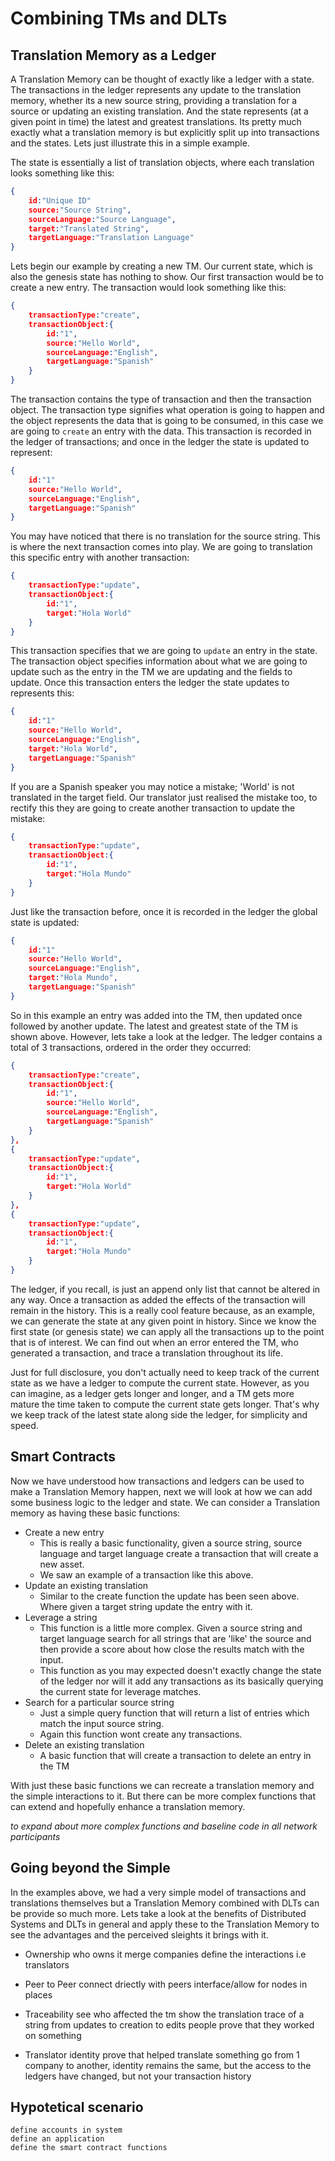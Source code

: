 # Combining TMs and DLTs

## Translation Memory as a Ledger

A Translation Memory can be thought of exactly like a ledger with a state. The transactions in the ledger represents any update to the translation memory, whether its a new source string, providing  a translation for a source or updating an existing translation. And the state represents (at a given point in time) the latest and greatest translations. Its pretty much exactly what a translation memory is but explicitly split up into transactions and the states. Lets just illustrate this in a simple example.

The state is essentially a list of translation objects, where each translation looks something like this:

```json
{
    id:"Unique ID"
    source:"Source String",
    sourceLanguage:"Source Language",
    target:"Translated String",
    targetLanguage:"Translation Language"
}
```

Lets begin our example by creating a new TM. Our current state, which is also the genesis state has nothing to show. Our first transaction would be to create a new entry. The transaction would look something like this:

```json
{
    transactionType:"create",
    transactionObject:{
        id:"1",
        source:"Hello World",
        sourceLanguage:"English",
        targetLanguage:"Spanish"
    }
}
```

The transaction contains the type of transaction and then the transaction object. The transaction type signifies what operation is going to happen and the object represents the data that is going to be consumed, in this case we are going to `create` an entry with the data. This transaction is recorded in the ledger of transactions; and once in the ledger the state is updated to represent:

```json
{
    id:"1"
    source:"Hello World",
    sourceLanguage:"English",
    targetLanguage:"Spanish"
}
```

You may have noticed that there is no translation for the source string. This is where the next transaction comes into play. We are going to translation this specific entry with another transaction:

```json
{
    transactionType:"update",
    transactionObject:{
        id:"1",
        target:"Hola World"
    }
}
```

This transaction specifies that we are going to `update` an entry in the state. The transaction object specifies information about what we are going to update such as the entry in the TM we are updating and the fields to update. Once this transaction enters the ledger the state updates to represents this:

```json
{
    id:"1"
    source:"Hello World",
    sourceLanguage:"English",
    target:"Hola World",
    targetLanguage:"Spanish"
}
```

If you are a Spanish speaker you may notice a mistake; 'World' is not translated in the target field. Our translator just realised the mistake too, to rectify this they are going to create another transaction to update the mistake:

```json
{
    transactionType:"update",
    transactionObject:{
        id:"1",
        target:"Hola Mundo"
    }
}
```

Just like the transaction before, once it is recorded in the ledger the global state is updated:

```json
{
    id:"1"
    source:"Hello World",
    sourceLanguage:"English",
    target:"Hola Mundo",
    targetLanguage:"Spanish"
}
```

So in this example an entry was added into the TM, then updated once followed by another update. The latest and greatest state of the TM is shown above. However, lets take a look at the ledger. The ledger contains a total of 3 transactions, ordered in the order they occurred:

```json
{
    transactionType:"create",
    transactionObject:{
        id:"1",
        source:"Hello World",
        sourceLanguage:"English",
        targetLanguage:"Spanish"
    }
},
{
    transactionType:"update",
    transactionObject:{
        id:"1",
        target:"Hola World"
    }
},
{
    transactionType:"update",
    transactionObject:{
        id:"1",
        target:"Hola Mundo"
    }
}
```

The ledger, if you recall, is just an append only list that cannot be altered in any way. Once a transaction as added the effects of the transaction will remain in the history. This is a really cool feature because, as an example, we can generate the state at any given point in history. Since we know the first state (or genesis state) we can apply all the transactions up to the point that is of interest. We can find out when an error entered the TM, who generated a transaction, and trace a translation throughout its life.

Just for full disclosure, you don't actually need to keep track of the current state as we have a ledger to compute the current state. However, as you can imagine, as a ledger gets longer and longer, and a TM gets more mature the time taken to compute the current state gets longer. That's why we keep track of the latest state along side the ledger, for simplicity and speed.

## Smart Contracts

Now we have understood how transactions and ledgers can be used to make a Translation Memory happen, next we will look at how we can add some business logic to the ledger and state. We can consider a Translation memory as having these basic functions:

-  Create a new entry
   -  This is really a basic functionality, given a source string, source language and target language create a transaction that will create a new asset.
   -  We saw an example of a transaction like this above.
-  Update an existing translation
   -  Similar to the create function the update has been seen above. Where given a target string update the entry with it.
-  Leverage a string
   -  This function is a little more complex. Given a source string and target language search for all strings that are 'like' the source and then provide a score about how close the results match with the input.
   -  This function as you may expected doesn't exactly change the state of the ledger nor will it add any transactions as its basically querying the current state for leverage matches.
-  Search for a particular source string
   -  Just a simple query function that will return a list of entries which match the input source string.
   -  Again this function wont create any transactions.
-  Delete an existing translation
   -  A basic function that will create a transaction to delete an entry in the TM

With just these basic functions we can recreate a translation memory and the simple interactions to it. But there can be more complex functions that can extend and hopefully enhance a translation memory.

_to expand about more complex functions and baseline code in all network participants_

## Going beyond the Simple

In the examples above, we had a very simple model of transactions and translations themselves but a Translation Memory combined with DLTs can be provide so much more. Lets take a look at the benefits of Distributed Systems and DLTs in general and apply these to the Translation Memory to see the advantages and the perceived sleights it brings with it.

-  Ownership
    who owns it
    merge companies
    define the interactions i.e translators

-  Peer to Peer
    connect driectly with peers
    interface/allow for nodes in places

-  Traceability
    see who affected the tm
    show the translation trace of a string from updates to creation to edits
    people prove that they worked on something

-  Translator identity
    prove that helped translate something
    go from 1 company to another, identity remains the same, but the access to the ledgers have changed, but not your transaction history

## Hypotetical scenario
    define accounts in system
    define an application
    define the smart contract functions